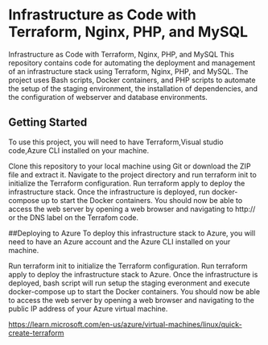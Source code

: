 ﻿# Infrastructure as Code with Terraform, Nginx, PHP, and MySQL
 
 Infrastructure as Code with Terraform, Nginx, PHP, and MySQL
This repository contains code for automating the deployment and management of an infrastructure stack using Terraform, Nginx, PHP, and MySQL. The project uses Bash scripts, Docker containers, and PHP scripts to automate the setup of the staging environment, the installation of dependencies, and the configuration of webserver and database environments.

## Getting Started
To use this project, you will need to have Terraform,Visual studio code,Azure CLI installed on your machine.

Clone this repository to your local machine using Git or download the ZIP file and extract it.
Navigate to the project directory and run terraform init to initialize the Terraform configuration.
Run terraform apply to deploy the infrastructure stack.
Once the infrastructure is deployed, run docker-compose up to start the Docker containers.
You should now be able to access the web server by opening a web browser and navigating to http://<publicIP> or the DNS label on the Terrafom code. 
  
##Deploying to Azure
To deploy this infrastructure stack to Azure, you will need to have an Azure account and the Azure CLI installed on your machine.

Run terraform init to initialize the Terraform configuration.
Run terraform apply to deploy the infrastructure stack to Azure.
Once the infrastructure is deployed, bash script will run setup the staging everonment and execute docker-compose up to start the Docker containers.
You should now be able to access the web server by opening a web browser and navigating to the public IP address of your Azure virtual machine.


https://learn.microsoft.com/en-us/azure/virtual-machines/linux/quick-create-terraform
